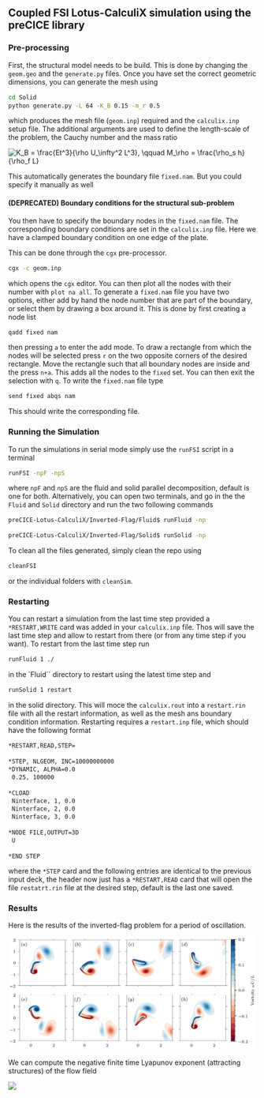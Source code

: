 ## Coupled FSI Lotus-CalculiX simulation using the preCICE library

### Pre-processing

First, the structural model needs to be build. This is done by changing the `geom.geo` and the `generate.py` files. Once you have set the correct geometric dimensions, you can generate the mesh using 
```bash
cd Solid
python generate.py -L 64 -K_B 0.15 -m_r 0.5
```
which produces the mesh file (`geom.inp`) required and the `calculix.inp` setup file. The additional arguments are used to define the length-scale of the problem, the Cauchy number and the mass ratio

<img src="https://latex.codecogs.com/svg.image?K_B&space;=&space;\frac{Et^3}{\rho&space;U_\infty^2&space;L^3},&space;\qquad&space;M_\rho&space;=&space;\frac{\rho_s&space;h}{\rho_f&space;L}" title="K_B = \frac{Et^3}{\rho U_\infty^2 L^3}, \qquad M_\rho = \frac{\rho_s h}{\rho_f L}" />

This automatically generates the boundary file `fixed.nam`. But you could specify it manually as well

#### (DEPRECATED) Boundary conditions for the structural sub-problem

You then have to specify the boundary nodes in the `fixed.nam` file. The corresponding boundary conditions are set in the `calculix.inp` file. Here we have a clamped boundary condition on one edge of the plate.

This can be done through the `cgx` pre-processor.
```bash
cgx -c geom.inp
```
which opens the `cgx` editor. You can then plot all the nodes with their number with `plot na all`. To generate a `fixed.nam` file you have two options, either add by hand the node number that are part of the boundary, or select them by drawing a box around it. This is done by first creating a node list
```bash
qadd fixed nam
```
then pressing `a` to enter the add mode. To draw a rectangle from which the nodes will be selected press `r` on the two opposite corners of the desired rectangle. Move the rectangle such that all boundary nodes are inside and the press `n+a`. This adds all the nodes to the `fixed` set.
You can then exit the selection with `q`. To write the `fixed.nam` file type
```bash
send fixed abqs nam
```
This should write the corresponding file.

### Running the Simulation

To run the simulations in serial mode simply use the `runFSI` script in a terminal

```bash
runFSI -npF -npS
```
where `npF` and `npS` are the fluid and solid parallel decomposition, default is one for both. Alternatively, you can open two terminals, and go in the the `Fluid` and `Solid` directory and run the two following commands

```bash
preCICE-Lotus-CalculiX/Inverted-Flag/Fluid$ runFluid -np
```

```bash
preCICE-Lotus-CalculiX/Inverted-Flag/Solid$ runSolid -np
```

To clean all the files generated, simply clean the repo using

```bash
cleanFSI
```
or the individual folders with `cleanSim`.

### Restarting

You can restart a simulation from the last time step provided a `*RESTART,WRITE` card was added in your `calculix.inp` file. Thos will save the last time step and allow to restart from there (or from any time step if you want). To restart from the last time step run
```bash
runFluid 1 ./
```
in the `Fluid`` directory to restart using the latest time step and
```bash
runSolid 1 restart
```
in the solid directory. This will moce the `calculix.rout` into a `restart.rin` file with all the restart information, as well as the mesh ans boundary condition information. Restarting requires a `restart.inp` file,  which should have the following format

```
*RESTART,READ,STEP=

*STEP, NLGEOM, INC=10000000000
*DYNAMIC, ALPHA=0.0
 0.25, 100000

*CLOAD
 Ninterface, 1, 0.0
 Ninterface, 2, 0.0
 Ninterface, 3, 0.0

*NODE FILE,OUTPUT=3D
 U

*END STEP
```
where the `*STEP` card and the following entries are identical to the previous input deck, the header now just has a `*RESTART,READ` card that will open the file `restatrt.rin` file at the desired step, default is the last one saved.

### Results

Here is the results of the inverted-flag problem for a period of oscillation. 

<img src="figures/vorticity_0.png" alt="drawing" width="800"/>

We can compute the negative finite time Lyapunov exponent (attracting structures) of the flow field

<img width="800" src=figures/lyapunov_inverted_flag.gif>
